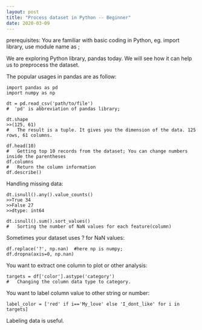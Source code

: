 ```yaml
---
layout: post
title: "Process dataset in Python -- Beginner"
date: 2020-03-09
---
```

prerequisites:
You are familiar with basic coding in Python, eg. import library, use module name as ;

We are exploring Python library, pandas today. We will see how it can help us to preprocess the dataset.

The popular usages in pandas are as follow:
    
    import pandas as pd
    import numpy as np
     
    dt = pd.read_csv('path/to/file')
    #  'pd' is abbreviation of pandas library;
    
    dt.shape  
    >>(125, 61)  
    #   The result is a tuple. It gives you the dimension of the data. 125 rows, 61 columns.
    
    df.head(10)
    #   Getting top 10 records from the dataset; You can change numbers inside the parentheses
    df.columns
    #   Return the column information
    df.describe()
    
Handling missing data:

    dt.isnull().any().value_counts()
    >>True 34
    >>False 27
    >>dtype: int64

    dt.isnull().sum().sort_values()
    #   Sorting the number of NaN values for each feature(column)

Sometimes your dataset uses ? for NaN values:

    df.replace('?', np.nan)  #here np is numpy;
    df.dropna(axis=0, np.nan)


You want to extract one column to plot or other analysis:

    targets = df['color'].astype('category')
    #   Changing the column data type to category.
    
You want to label column value to other string or number:

    label_color = ['red' if i=='My_love' else 'I_dont_like' for i in targets]
    
Labeling data is useful.